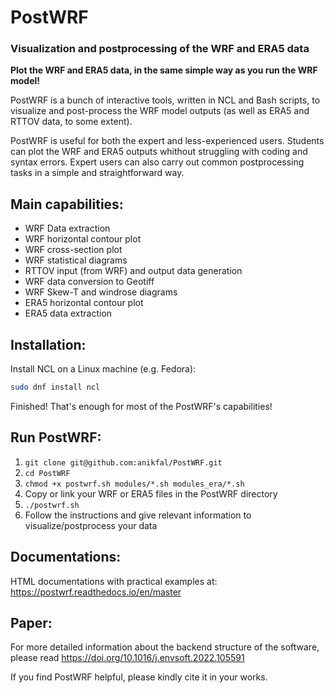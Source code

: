 # PostWRF

### Visualization and postprocessing of the WRF and ERA5 data

**Plot the WRF and ERA5 data, in the same simple way as you run the WRF model!**

PostWRF is a bunch of interactive tools, written in NCL and Bash scripts, to visualize and post-process the WRF model outputs (as well as ERA5 and RTTOV data, to some extent).

PostWRF is useful for both the expert and less-experienced users. Students can plot the WRF and ERA5 outputs whithout struggling with coding and syntax errors. Expert users can also carry out common postprocessing tasks in a simple and straightforward way.

## Main capabilities:
- WRF Data extraction
- WRF horizontal contour plot
- WRF cross-section plot
- WRF statistical diagrams
- RTTOV input (from WRF) and output data generation
- WRF data conversion to Geotiff
- WRF Skew-T and windrose diagrams
- ERA5 horizontal contour plot
- ERA5 data extraction

## Installation:
Install NCL on a Linux machine (e.g. Fedora):
```bash
sudo dnf install ncl
```
Finished! That's enough for most of the PostWRF's capabilities!

## Run PostWRF:
1. ``` git clone git@github.com:anikfal/PostWRF.git ```
2. ``` cd PostWRF ```
3. ``` chmod +x postwrf.sh modules/*.sh modules_era/*.sh ```
4. Copy or link your WRF or ERA5 files in the PostWRF directory
5. ``` ./postwrf.sh ```
6. Follow the instructions and give relevant information to visualize/postprocess your data


## Documentations:
HTML documentations with practical examples at: https://postwrf.readthedocs.io/en/master

## Paper:
For more detailed information about the backend structure of the software, please read https://doi.org/10.1016/j.envsoft.2022.105591

If you find PostWRF helpful, please kindly cite it in your works.
